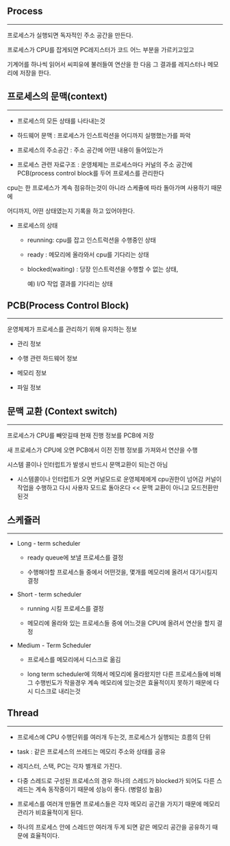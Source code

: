 ## Process

---

프로세스가 실행되면 독자적인 주소 공간을 만든다.

프로세스가 CPU를 잡게되면 PC레지스터가 코드 어느 부분을 가르키고있고 

기계어를 하나씩 읽어서 씨피유에 불러들여 연산을 한 다음 그 결과를 레지스터나 메모리에 저장을 한다.

## 프로세스의 문맥(context)

---

- 프로세스의 모든 상태를 나타내는것

- 하드웨어 문맥 : 프로세스가 인스트럭션을 어디까지 실행했는가를 파악

- 프로세스의 주소공간 : 주소 공간에 어떤 내용이 들어있는가

- 프로세스 관련 자료구조 : 운영체제는 프로세스마다 커널의 주소 공간에PCB(process control block를 두어 프로세스를 관리한다

cpu는 한 프로세스가 계속 점유하는것이 아니라 스케쥴에 따라 돌아가며 사용하기 때문에 

어디까지, 어떤 상태였는지 기록을 하고 있어야한다.

- 프로세스의 상태
  
  - reunning: cpu를 잡고 인스트럭션을 수행중인 상태
  
  - ready : 메모리에 올라와서 cpu를 기다리는 상태 
  
  - blocked(waiting) : 당장 인스트럭션을 수행할 수 없는 상태, 
    
    예) I/O 작업 결과를 기다리는 상태

## PCB(Process Control Block)

---

운영체제가 프로세스를 관리하기 위해 유지하는 정보

- 관리 정보

- 수행 관련 하드웨어 정보

- 메모리 정보

- 파일 정보

## 문맥 교환 (Context switch)

---

프로세스가 CPU를 빼앗길때 현재 진행 정보를 PCB에 저장

새 프로세스가 CPU에 오면 PCB에서 이전 진행 정보를 가져와서 연산을 수행

시스템 콜이나 인터럽트가 발생시 반드시 문맥교환이 되는건 아님

- 시스템콜이나 인터럽트가 오면 커널모드로 운영체제에게 cpu권한이 넘어감 커널이 작업을 수행하고 다시 사용자 모드로 돌아온다 << 문맥 교환이 아니고 모드전환만 된것

## 스케쥴러

---

- Long - term scheduler
  
  - ready queue에 보낼 프로세스를 결정
  
  - 수행해야할 프로세스들 중에서 어떤것을, 몇개를 메모리에 올려서 대기시킬지 결정

- Short - term scheduler
  
  - running 시킬 프로세스를 결정
  
  - 메모리에 올라와 있는 프로세스들 중에 어느것을 CPU에 올려서 연산을 할지 결정

- Medium - Term Scheduler
  
  - 프로세스를 메모리에서 디스크로 옮김
  
  - long term scheduler에 의해서 메모리에 올라왔지만 다른 프로세스들에 비해 그 수행빈도가 작을경우 계속 메모리에 있는것은 효율적이지 못하기 때문에 다시 디스크로 내리는것

## Thread

---

- 프로세스에 CPU 수행단위를 여러개 두는것, 프로세스가 실행되는 흐름의 단위

- task : 같은 프로세스의 쓰레드는 메모리 주소와 상태를 공유 

- 레지스터, 스택, PC는 각자 별개로 가진다.

- 다중 스레드로 구성된 프로세스의 경우 하나의 스레드가 blocked가 되어도 다른 스레드는 계속 동작중이기 때문에 성능이 좋다. (병렬성 높음)

- 프로세스를 여러개 만들면 프로세스들은 각자 메모리 공간을 가지기 때문에 메모리 관리가 비효율적이게 된다.

- 하나의 프로세스 안에 스레드만 여러개 두게 되면 같은 메모리 공간을 공유하기 때문에 효율적이다.

